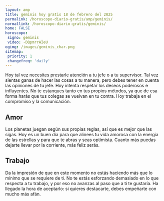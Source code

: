 ```yaml
---
layout: amp
title: geminis hoy gratis 18 de febrero del 2025 
permalink: /horoscopo-diario-gratis/amp/geminis/
normallink: /horoscopo-diario-gratis/geminis/
home: FALSE
horoscopo:
 signo: geminis
 video: -DQpmrrAIeU
ogimg: /images/geminis_char.png
sitemap:
 priority: 1
 changefreq: 'daily'
---
```



Hoy tal vez necesites prestarle atención a tu jefe o a tu supervisor. Tal vez sientas ganas de hacer las cosas a tu manera, pero debes tener en cuenta las opiniones de tu jefe. Hoy intenta respetar los deseos poderosos e influyentes. No te estanques tanto en tus propios métodos, ya que de esa forma harás que tus colegas se vuelvan en tu contra. Hoy trabaja en el compromiso y la comunicación.

## Amor

Los planetas juegan según sus propias reglas, así que es mejor que las sigas. Hoy es un buen día para que alinees tu vida amorosa con la energía de las estrellas y para que te abras y seas optimista. Cuanto más puedas dejarte llevar por la corriente, más feliz serás.

## Trabajo

Da la impresión de que en este momento no estás haciendo más que lo mínimo que se requiere de ti. No te estás esforzando demasiado en lo que respecta a tu trabajo, y por eso no avanzas al paso que a ti te gustaría. Ha llegado la hora de aceptarlo: si quieres destacarte, debes empeñarte con mucho más afán.
